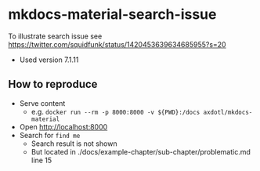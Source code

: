 # mkdocs-material-search-issue

To illustrate search issue see <https://twitter.com/squidfunk/status/1420453639634685955?s=20>

- Used version 7.1.11

## How to reproduce

- Serve content
  - e.g. `docker run --rm -p 8000:8000 -v ${PWD}:/docs axdotl/mkdocs-material`
- Open <http://localhost:8000>
- Search for `find me`
  - Search result is not shown
  - But located in ./docs/example-chapter/sub-chapter/problematic.md line 15
